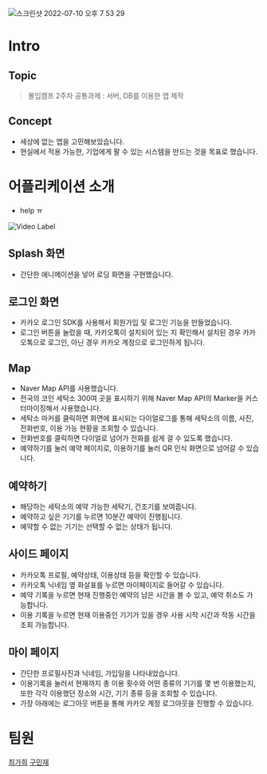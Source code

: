 ![스크린샷 2022-07-10 오후 7 53 29](https://user-images.githubusercontent.com/68109961/179046769-eee1da94-b55b-4e15-a9cb-46c0338f1766.png)

# Intro
## Topic
> 몰입캠프 2주차 공통과제 : 서버, DB를 이용한 앱 제작

## Concept
- 세상에 없는 앱을 고민해보았습니다.
- 현실에서 적용 가능한, 기업에게 팔 수 있는 시스템을 만드는 것을 목표로 했습니다.

# 어플리케이션 소개 
- help ㅠ

 ![Video Label](http://img.youtube.com/vi/z7II2r4DytY/0.jpg)

## Splash 화면
- 간단한 애니메이션을 넣어 로딩 화면을 구현했습니다.

## 로그인 화면
- 카카오 로그인 SDK를 사용해서 회원가입 및 로그인 기능을 만들었습니다.
- 로그인 버튼을 눌렀을 때, 카카오톡이 설치되어 있는 지 확인해서 설치된 경우 카카오톡으로 로그인, 아닌 경우 카카오 계정으로 로그인하게 됩니다.

## Map
- Naver Map API를 사용했습니다.
- 전국의 코인 세탁소 300여 곳을 표시하기 위해 Naver Map API의 Marker을 커스터마이징해서 사용했습니다.
- 세탁소 마커를 클릭하면 화면에 표시되는 다이얼로그를 통해 세탁소의 이름, 사진, 전화번호, 이용 가능 현황을 조회할 수 있습니다.
- 전화번호를 클릭하면 다이얼로 넘어가 전화를 쉽게 걸 수 있도록 했습니다.
- 예약하기를 눌러 예약 페이지로, 이용하기를 눌러 QR 인식 화면으로 넘어갈 수 있습니다.

## 예약하기
- 해당하는 세탁소의 예약 가능한 세탁기, 건조기를 보여줍니다.
- 예약하고 싶은 기기를 누르면 10분간 예약이 진행됩니다.
- 예약할 수 없는 기기는 선택할 수 없는 상태가 됩니다.

## 사이드 페이지
- 카카오톡 프로필, 예약상태, 이용상태 등을 확인할 수 있습니다.
- 카카오톡 닉네임 옆 화살표를 누르면 마이페이지로 들어갈 수 있습니다.
- 예약 기록을 누르면 현재 진행중인 예약의 남은 시간을 볼 수 있고, 예약 취소도 가능합니다.
- 이용 기록을 누르면 현재 이용중인 기기가 있을 경우 사용 시작 시간과 작동 시간을 조회 가능합니다.

## 마이 페이지
- 간단한 프로필사진과 닉네임, 가입일을 나타내었습니다.
- 이용기록을 눌러서 현재까지 총 이용 횟수와 어떤 종류의 기기를 몇 번 이용했는지, 또한 각각 이용했던 장소와 시간, 기기 종류 등을 조회할 수 있습니다.
- 가장 아래에는 로그아웃 버튼을 통해 카카오 계정 로그아웃을 진행할 수 있습니다.

# 팀원
[최가희](https://github.com/GaHee99)
[구민재](https://github.com/9mande)
